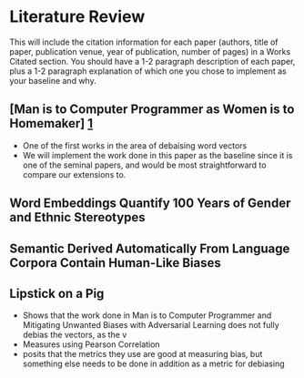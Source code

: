 # Literature Review

This will include the citation information for each paper (authors, title of paper, publication venue, year of publication, number of pages) in a Works Citated section. You should have a 1-2 paragraph description of each paper, plus a 1-2 paragraph explanation of which one you chose to implement as your baseline and why.

## [Man is to Computer Programmer as Women is to Homemaker] [1]
- One of the first works in the area of debaising word vectors
- We will implement the work done in this paper as the baseline since it is one of the seminal papers, and would be most straightforward to compare our extensions to.

## Word Embeddings Quantify 100 Years of Gender and Ethnic Stereotypes


## Semantic Derived Automatically From Language Corpora Contain Human-Like Biases

## Lipstick on a Pig
- Shows that the work done in Man is to Computer Programmer and Mitigating Unwanted Biases with Adversarial Learning does not fully debias the vectors, as the v
- Measures using Pearson Correlation
- posits that the metrics they use are good at measuring bias, but something else needs to be done in addition as a metric for debiasing


[1]: test.com "hi"
